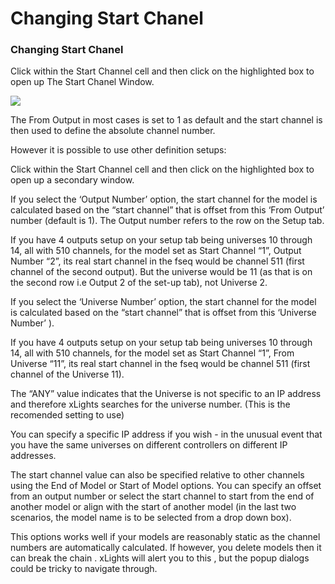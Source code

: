 # Changing Start Chanel

### **Changing Start Chanel**

Click within the Start Channel cell and then click on the highlighted box to open up The Start Chanel Window.  

![](https://lh5.googleusercontent.com/encWdVPmtrdMw4yOeiL7VLjkFYI2EcFC_pw0RYbWhhZkFr12gpzdPxIWs2zyVCijzawqcShaAAX1c1Xn4GSVEKzRD9nCeD66Y1E1Z7NIM1ZfeAQrf3Rk5V9DAjYyPOyIvqmXrtBC)

The From Output in most cases is set to 1 as default and the start channel is then used to define the absolute channel number. 

However it is possible to use other definition setups:

Click within the Start Channel cell and then click on the highlighted box to open up a secondary window.  

If you select the ‘Output Number’ option, the start channel for the model is calculated based on the “start channel” that is offset from this ‘From Output’ number \(default is 1\).  The Output number refers to the row on the Setup tab.

If you have 4 outputs setup on your setup tab being universes 10 through 14, all with 510 channels, for the model set as Start Channel “1”, Output Number “2”, its real start channel in the fseq would be channel 511  \(first channel of the second output\). But the universe would be 11 \(as that is on the second row i.e Output 2 of the set-up tab\), not Universe 2.

If you select the ‘Universe Number’ option, the start channel for the model is calculated based on the “start channel” that is offset from this ‘Universe Number’ \).

If you have 4 outputs setup on your setup tab being universes 10 through 14, all with 510 channels, for the model set as Start Channel “1”, From Universe “11”, its real start channel in the fseq would be channel 511  \(first channel of the Universe 11\).

The “ANY” value indicates that the Universe is not specific to an IP address and therefore xLights searches for the universe number. \(This is the recomended setting to use\)

You can specify a specific IP address if you wish - in the unusual event that you have the same universes on different controllers on different IP addresses.   

The start channel value can also be specified relative to other channels using the End of Model or Start of Model options. You can specify an offset from an output number or select the start channel to start from the end of another model or align with the start of another model \(in the last two scenarios, the model name  is to be selected from a drop down box\).

This options works well if your models are reasonably static as the channel numbers are automatically calculated. If however, you delete models then it can break the chain . xLights will alert you to this , but the popup dialogs could be tricky to navigate through.

